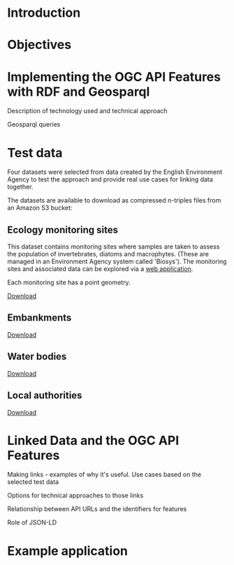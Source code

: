 # Introduction


# Objectives



# Implementing the OGC API Features with RDF and Geosparql

Description of technology used and technical approach

Geosparql queries




# Test data

Four datasets were selected from data created by the English Environment Agency to test the approach and provide real use cases for linking data together.

The datasets are available to download as compressed n-triples files from an Amazon S3 bucket:

## Ecology monitoring sites

This dataset contains monitoring sites where samples are taken to assess the population of invertebrates, diatoms and macrophytes. (These are managed in an Environment Agency system called 'Biosys'). The monitoring sites and associated data can be explored via a [web application](https://environment.data.gov.uk/ecology/explorer/).

Each monitoring site has a point geometry.

[Download](https://swirrl-ogc-api-test-data.s3.eu-west-2.amazonaws.com/biosys-sites.nt.gz)


## Embankments

[Download](https://swirrl-ogc-api-test-data.s3.eu-west-2.amazonaws.com/embankments.nt.gz)

## Water bodies

[Download](https://swirrl-ogc-api-test-data.s3.eu-west-2.amazonaws.com/waterbodies.nt.gz)

## Local authorities

[Download](https://swirrl-ogc-api-test-data.s3.eu-west-2.amazonaws.com/local-authorities.nt.gz)


# Linked Data and the OGC API Features

Making links - examples of why it's useful.  Use cases based on the selected test data

Options for technical approaches to those links

Relationship between API URLs and the identifiers for features

Role of JSON-LD


# Example application

